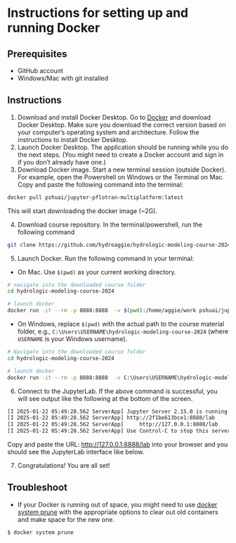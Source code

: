 # Instructions for setting up and running Docker

## Prerequisites
- GitHub account
- Windows/Mac with git installed

## Instructions

1. Download and install Docker Desktop. Go to [Docker](https://www.docker.com/products/docker-desktop/) and download Docker Desktop. Make sure you download the correct version based on your computer’s operating system and architecture. Follow the instructions to install Docker Desktop.
2. Launch Docker Desktop. The application should be running while you do the next steps. (You might need to create a Docker account and sign in if you don’t already have one.)
3. Download Docker image. Start a new terminal session (outside Docker). For example, open the Powershell on Windows or the Terminal on Mac. Copy and paste the following command into the terminal:

```bash
docker pull pshuai/jupyter-pflotran-multiplatform:latest
```

This will start downloading the docker image (~2G).

4. Download course repository. In the terminal/powershell, run the following command

```bash
git clone https://github.com/hydroaggie/hydrologic-modeling-course-2024.git 
```

5. Launch Docker. Run the following command in your terminal:
- On Mac. Use `$(pwd)` as your current working directory.

```bash
# navigate into the downloaded course folder
cd hydrologic-modeling-course-2024

# launch docker
docker run -it --rm -p 8888:8888  -v $(pwd):/home/aggie/work pshuai/jupyter-pflotran-multiplatform:latest jupyter lab --ip=0.0.0.0 --allow-root --NotebookApp.token=''
```
- On Windows, replace `$(pwd)` with the actual path to the course material folder, e.g., `C:\Users\USERNAME\hydrologic-modeling-course-2024` (where `USERNAME` is your Windows username).

```bash
# Navigate into the downloaded course folder
cd hydrologic-modeling-course-2024

# launch docker
docker run -it --rm -p 8888:8888  -v C:\Users\USERNAME\hydrologic-modeling-course-2024:/home/aggie/work pshuai/jupyter-pflotran-multiplatform:latest jupyter lab --ip=0.0.0.0 --allow-root --NotebookApp.token=''
```

6. Connect to the JupyterLab. If the above command is successful, you will see output like the following at the bottom of the screen.

```bash
[I 2025-01-22 05:49:28.562 ServerApp] Jupyter Server 2.15.0 is running at:
[I 2025-01-22 05:49:28.562 ServerApp] http://2f1be613bce1:8888/lab
[I 2025-01-22 05:49:28.562 ServerApp]     http://127.0.0.1:8888/lab
[I 2025-01-22 05:49:28.562 ServerApp] Use Control-C to stop this server and shut down all kernels (twice to skip confirmation).
```

Copy and paste the URL: http://127.0.0.1:8888/lab into your browser and you should see the JupyterLab interface like below.



7. Congratulations! You are all set!

## Troubleshoot

- If your Docker is running out of space, you might need to use [docker system prune](https://docs.docker.com/reference/cli/docker/system/prune/) with the appropriate options to clear out old containers and make space for the new one.

```bash
$ docker system prune
```

